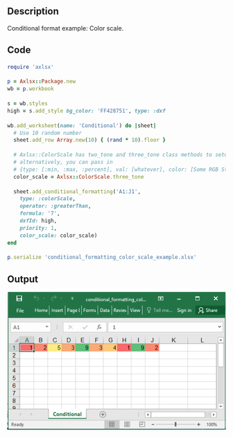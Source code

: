 ## Description

Conditional format example: Color scale.

## Code

```ruby
require 'axlsx'

p = Axlsx::Package.new
wb = p.workbook

s = wb.styles
high = s.add_style bg_color: 'FF428751', type: :dxf

wb.add_worksheet(name: 'Conditional') do |sheet|
  # Use 10 random number
  sheet.add_row Array.new(10) { (rand * 10).floor }

  # Axlsx::ColorScale has two_tone and three_tone class methods to setup the excel defaults (2011)
  # alternatively, you can pass in
  # {type: [:min, :max, :percent], val: [whatever], color: [Some RGB String] to create a customized color scale object
  color_scale = Axlsx::ColorScale.three_tone

  sheet.add_conditional_formatting('A1:J1',
    type: :colorScale,
    operator: :greaterThan,
    formula: '7',
    dxfId: high,
    priority: 1,
    color_scale: color_scale)
end

p.serialize 'conditional_formatting_color_scale_example.xlsx'
```

## Output

![Output](images/conditional_formatting_color_scale_example.png "Output")
